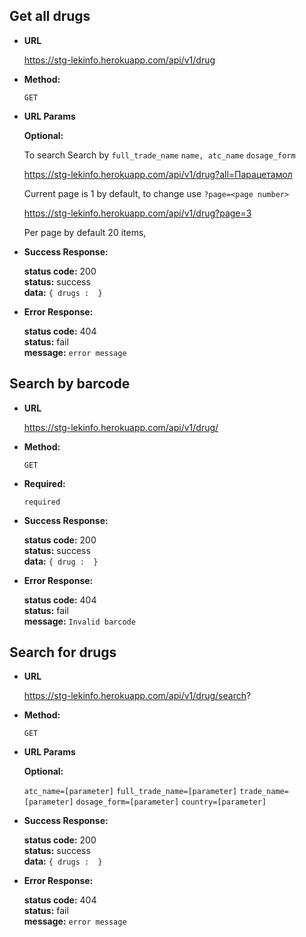 **Get all drugs**
----

* **URL**

  https://stg-lekinfo.herokuapp.com/api/v1/drug

* **Method:**
  
  `GET` 
  
*  **URL Params**

   **Optional:**
   
    To search
    Search by `full_trade_name`  `name, atc_name`  `dosage_form `
   
    https://stg-lekinfo.herokuapp.com/api/v1/drug?all=Парацетамол
    
    Current page is 1 by default, to change use `?page=<page number>`
    
    https://stg-lekinfo.herokuapp.com/api/v1/drug?page=3
    
    Per page by default 20 items, 
    
    

* **Success Response:**
  
    **status code:** 200 <br />
    **status:** success <br />
    **data:** `{ drugs :  }`
 
* **Error Response:**

  **status code:** 404 <br />
  **status:** fail <br />
  **message:** `error message`
  
**Search by barcode**
----

* **URL**

  https://stg-lekinfo.herokuapp.com/api/v1/drug/<BARCODE>

* **Method:**
  
  `GET` 
  
*  **Required:**
 
    `required`

* **Success Response:**
  
    **status code:** 200 <br />
    **status:** success <br />
    **data:** `{ drug :  }`
 
* **Error Response:**

  **status code:** 404 <br />
  **status:** fail <br />
  **message:** `Invalid barcode`
  
**Search for drugs**
----

* **URL**

  https://stg-lekinfo.herokuapp.com/api/v1/drug/search?

* **Method:**
  
  `GET` 
  
*  **URL Params**

   **Optional:**
 
    `atc_name=[parameter]`
    `full_trade_name=[parameter]`
    `trade_name=[parameter]`
    `dosage_form=[parameter]`
    `country=[parameter]`

* **Success Response:**
  
    **status code:** 200 <br />
    **status:** success <br />
    **data:** `{ drugs :  }`
 
* **Error Response:**

  **status code:** 404 <br />
  **status:** fail <br />
  **message:** `error message`

 
